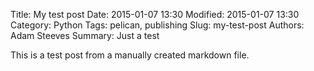 Title: My test post
Date: 2015-01-07 13:30
Modified: 2015-01-07 13:30
Category: Python
Tags: pelican, publishing
Slug: my-test-post
Authors: Adam Steeves
Summary: Just a test

This is a test post from a manually created markdown file.
